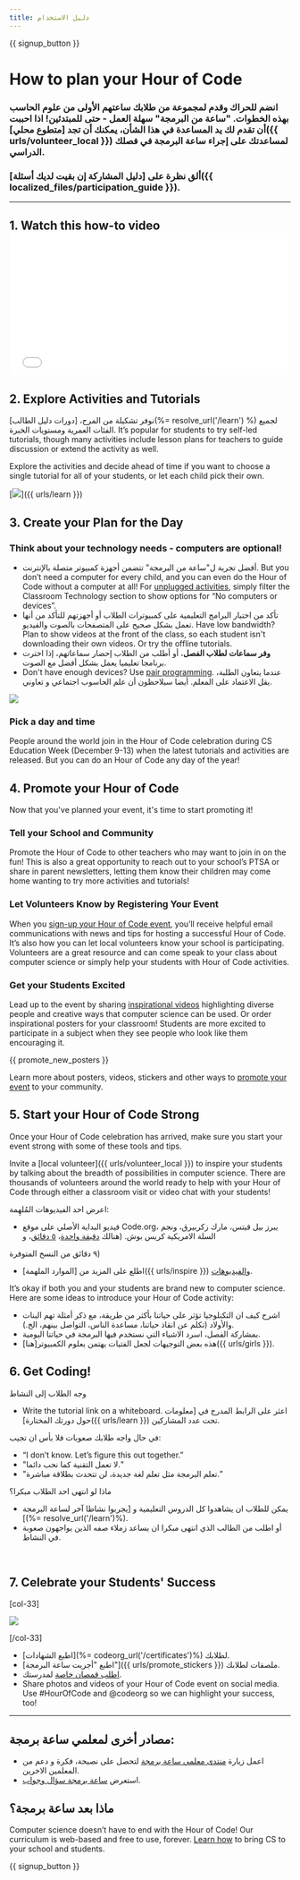 ```yaml
---
title: دليل الاستخدام
---
```


{{ signup_button }}

# How to plan your Hour of Code

### انضم للحراك وقدم لمجموعة من طلابك ساعتهم الأولى من علوم الحاسب بهذه الخطوات. "ساعة من البرمجة" سهلة العمل - حتى للمبتدئين! اذا احببت أن تقدم لك يد المساعدة في هذا الشأن، يمكنك أن تجد [متطوع محلي]({{ urls/volunteer_local }}) لمساعدتك على إجراء ساعة البرمجة في فصلك الدراسي.

### ألق نظرة على [دليل المشاركة إن بقيت لديك أسئلة]({{ localized_files/participation_guide }}).

***

## 1. Watch this how-to video <iframe width="500" height="255" src="//www.youtube.com/embed/SrnvvWDm73k" frameborder="0" allowfullscreen mark="crwd-mark"></iframe>

## 2. Explore Activities and Tutorials

نوفر تشكيلة من المرح، [دورات دليل الطالب](%= resolve_url('/learn') %) لجميع الفئات العمرية ومستويات الخبرة. It’s popular for students to try self-led tutorials, though many activities include lesson plans for teachers to guide discussion or extend the activity as well.

Explore the activities and decide ahead of time if you want to choose a single tutorial for all of your students, or let each child pick their own.

[<img src="/images/fit-700/tutorials.png" />]({{ urls/learn }})

## 3. Create your Plan for the Day

### Think about your technology needs - computers are optional!

- أفضل تجربة ل"ساعة من البرمجة" تتضمن أجهزة كمبيوتر متصلة بالإنترنت. But you don’t need a computer for every child, and you can even do the Hour of Code without a computer at all! For [unplugged activities](/learn), simply filter the Classroom Technology section to show options for “No computers or devices”.
- تأكد من اختبار البرامج التعليمية على كمبيوترات الطلاب أو أجهزتهم للتأكد من أنها تعمل بشكل صحيح على المتصفحات بالصوت والفيديو. Have low bandwidth? Plan to show videos at the front of the class, so each student isn't downloading their own videos. Or try the offline tutorials.
- **وفر سماعات لطلاب الفصل**، أو أطلب من الطلاب إحضار سماعاتهم، إذا اخترت برنامجا تعليميا يعمل بشكل أفضل مع الصوت.
- Don't have enough devices? Use [pair programming](https://www.youtube.com/watch?v=vgkahOzFH2Q). عندما يتعاون الطلبة، يقل الاعتماد على المعلم. أيضا سيلاحظون أن علم الحاسوب اجتماعي و تعاوني.

<img src="/images/fit-350/group_ipad.jpg" />

### Pick a day and time

People around the world join in the Hour of Code celebration during CS Education Week (December 9-13) when the latest tutorials and activities are released. But you can do an Hour of Code any day of the year!

## 4. Promote your Hour of Code

Now that you've planned your event, it's time to start promoting it!

### Tell your School and Community

Promote the Hour of Code to other teachers who may want to join in on the fun! This is also a great opportunity to reach out to your school’s PTSA or share in parent newsletters, letting them know their children may come home wanting to try more activities and tutorials!

### Let Volunteers Know by Registering Your Event

When you [sign-up your Hour of Code event](/), you’ll receive helpful email communications with news and tips for hosting a successful Hour of Code. It’s also how you can let local volunteers know your school is participating. Volunteers are a great resource and can come speak to your class about computer science or simply help your students with Hour of Code activities.

### Get your Students Excited

Lead up to the event by sharing [inspirational videos](/promote/resources) highlighting diverse people and creative ways that computer science can be used. Or order inspirational posters for your classroom! Students are more excited to participate in a subject when they see people who look like them encouraging it.

{{ promote_new_posters }}

Learn more about posters, videos, stickers and other ways to [promote your event](/promote/resources#posters) to your community.

## 5. Start your Hour of Code Strong

Once your Hour of Code celebration has arrived, make sure you start your event strong with some of these tools and tips.

Invite a [local volunteer]({{ urls/volunteer_local }}) to inspire your students by talking about the breadth of possibilities in computer science. There are thousands of volunteers around the world ready to help with your Hour of Code through either a classroom visit or video chat with your students!

اعرض احد الفيديوهات المُلهِمة:

- فيديو البداية الأصلي على موقع Code.org، يبرز بيل قيتس، مارك زكربيرق، ونجم السلة الامريكية كريس بوش. (هنالك [دقيقة واحدة](https://www.youtube.com/watch?v=qYZF6oIZtfc)، [٥ دقائق](https://www.youtube.com/watch?v=nKIu9yen5nc)، و

٩ دقائق من النسخ المتوفرة)</li> 
  
  - اطلع على المزيد من [الموارد الملهمة]({{ urls/inspire }}) و[الفيديوهات](https://www.youtube.com/playlist?list=PLzdnOPI1iJNfpD8i4Sx7U0y2MccnrNZuP).</ul> 

It’s okay if both you and your students are brand new to computer science. Here are some ideas to introduce your Hour of Code activity:

- اشرح كيف ان التكنلوجيا تؤثر على حياتنا بأكثر من طريقة، مع ذكر أمثلة تهم البنات والأولاد (تكلم عن انقاذ حياتنا، مساعدة الناس، التواصل بينهم، الخ.).
- بمشاركة الفصل، اسرد الاشياء التي نستخدم فيها البرمجة في حياتنا اليومية.
- هذه بعض التوجيهات لجعل الفتيات يهتمن بعلوم الكمبيوتر[هنا]({{ urls/girls }}).




## 6. Get Coding!

وجه الطلاب إلى النشاط

- Write the tutorial link on a whiteboard. اعثر على الرابط المدرج في [معلومات حول دورتك المختارة]({{ urls/learn }}) تحت عدد المشاركين.

في حال واجه طلابك صعوبات فلا بأس ان تجيب:

- “I don’t know. Let’s figure this out together.”
- "لا تعمل التقنية كما نحب دائما."
- "تعلم البرمجة مثل تعلم لغة جديدة، لن تتحدث بطلاقة مباشرة."

ماذا لو انتهى احد الطلاب مبكرا؟

- يمكن للطلاب ان يشاهدوا كل الدروس التعليمية و [يجربوا نشاطا آخر لساعة البرمجة ](%= resolve_url('/learn')%).
- أو اطلب من الطالب الذي انتهى مبكرا ان يساعد زملاء صفه الذين يواجهون صعوبة في النشاط.

<p style="clear:both">&nbsp;</p>

## 7. Celebrate your Students' Success

[col-33]

<img src="/images/fit-300/boy-certificate.jpg" />

[/col-33]

- [اطبع الشهادات](%= codeorg_url('/certificates')%) لطلابك.
- [اطبع "أجريت ساعة البرمجة"]({{ urls/promote_stickers }}) ملصقات لطلابك.
- [اطلب قمصان خاصة](http://blog.code.org/post/132608499493/hour-of-code-shirts-and-more) لمدرستك.
- Share photos and videos of your Hour of Code event on social media. Use #HourOfCode and @codeorg so we can highlight your success, too!



----



## مصادر أخرى لمعلمي ساعة برمجة:

- اعمل زيارة [منتدى معلمي ساعة برمجة](http://forum.code.org/c/plc/hour-of-code) لتحصل على نصيحة، فكرة و دعم من المعلمين الاخرين.
- استعرض [ساعة برمجة سؤال وجواب](https://support.code.org/hc/en-us/categories/200147083-Hour-of-Code).



## ماذا بعد ساعة برمجة؟

Computer science doesn’t have to end with the Hour of Code! Our curriculum is web-based and free to use, forever. [Learn how](/beyond) to bring CS to your school and students.

{{ signup_button }}
